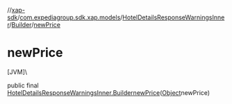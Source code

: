 //[xap-sdk](../../../../index.md)/[com.expediagroup.sdk.xap.models](../../index.md)/[HotelDetailsResponseWarningsInner](../index.md)/[Builder](index.md)/[newPrice](new-price.md)

# newPrice

[JVM]\

public final [HotelDetailsResponseWarningsInner.Builder](index.md)[newPrice](new-price.md)([Object](https://docs.oracle.com/javase/8/docs/api/java/lang/Object.html)newPrice)
